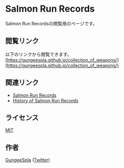 Salmon Run Records
====

Salmon Run Recordsの閲覧用のページです。

## 閲覧リンク

以下のリンクから閲覧できます。
[https://gungeespla.github.io/collection_of_weapons/](https://gungeespla.github.io/collection_of_weapons/)

## 関連リンク

- [Salmon Run Records](https://docs.google.com/spreadsheets/d/14x39JwJzgGJxFuN7UTQtIqbHJCQfHrYWCHgYzeLiook/edit?usp=sharing)
- [History of Salmon Run Records](https://docs.google.com/spreadsheets/d/1DlpX4oVgGSV8aIKTaI4mRAZb5hIOL_2S5Wt0Ql5B5zU/edit?usp=sharing)

## ライセンス

[MIT](https://github.com/GungeeSpla/collection_of_weapons/blob/master/LICENSE)

## 作者

[GungeeSpla](https://github.com/GungeeSpla) ([Twitter](https://twitter.com/GungeeSpla))
